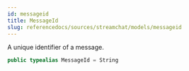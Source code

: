 ```yaml
---
id: messageid 
title: MessageId
slug: referencedocs/sources/streamchat/models/messageid
---
```


A unique identifier of a message.

``` swift
public typealias MessageId = String
```

